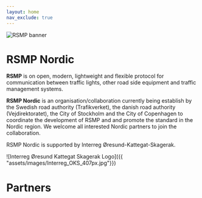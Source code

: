 ```yaml
---
layout: home
nav_exclude: true
---
```


![RSMP banner]({{"assets/images/rsmp_nordic_banner.jpg"}})

# RSMP Nordic
**RSMP** is on open, modern, lightweight and flexible protocol for communication between traffic lights, other road side equipment and traffic management systems.

**RSMP Nordic** is an organisation/collaboration currently being establish by the Swedish road authority (Trafikverket), the danish road authority (Vejdirektoratet), the City of Stockholm and the City of Copenhagen to coordinate the development of RSMP and and promote the standard in the Nordic region. We welcome all interested Nordic partners to join the collaboration.

RSMP Nordic is supported by Interreg Øresund-Kattegat-Skagerak.

![Interreg Øresund Kattegat Skagerak Logo]({{ "assets/images/Interreg_OKS_407px.jpg"}})



# Partners

